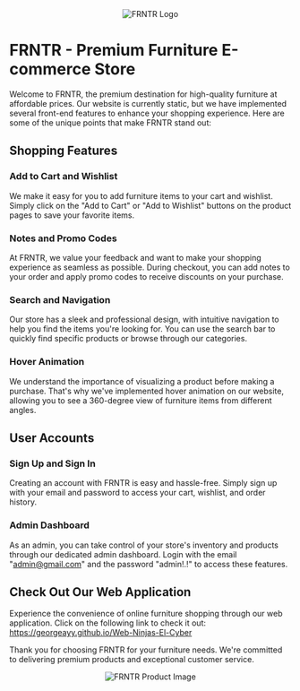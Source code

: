 <div align="center">
  <img src="https://i.imgur.com/9X5Ji12.png" alt="FRNTR Logo">
</div>

# FRNTR - Premium Furniture E-commerce Store

Welcome to FRNTR, the premium destination for high-quality furniture at affordable prices. Our website is currently static, but we have implemented several front-end features to enhance your shopping experience. Here are some of the unique points that make FRNTR stand out:

## Shopping Features

### Add to Cart and Wishlist
We make it easy for you to add furniture items to your cart and wishlist. Simply click on the "Add to Cart" or "Add to Wishlist" buttons on the product pages to save your favorite items.

### Notes and Promo Codes
At FRNTR, we value your feedback and want to make your shopping experience as seamless as possible. During checkout, you can add notes to your order and apply promo codes to receive discounts on your purchase.

### Search and Navigation
Our store has a sleek and professional design, with intuitive navigation to help you find the items you're looking for. You can use the search bar to quickly find specific products or browse through our categories.

### Hover Animation
We understand the importance of visualizing a product before making a purchase. That's why we've implemented hover animation on our website, allowing you to see a 360-degree view of furniture items from different angles.

## User Accounts

### Sign Up and Sign In
Creating an account with FRNTR is easy and hassle-free. Simply sign up with your email and password to access your cart, wishlist, and order history.

### Admin Dashboard
As an admin, you can take control of your store's inventory and products through our dedicated admin dashboard. Login with the email "admin@gmail.com" and the password "admin!.!" to access these features.

## Check Out Our Web Application

Experience the convenience of online furniture shopping through our web application. Click on the following link to check it out: https://georgeayy.github.io/Web-Ninjas-El-Cyber

Thank you for choosing FRNTR for your furniture needs. We're committed to delivering premium products and exceptional customer service.

<div align="center">
  <img src="https://i.imgur.com/VZgRFFe.png" alt="FRNTR Product Image">
</div>
